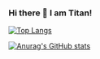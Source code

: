 ### Hi there 👋 I am Titan!

[![Top Langs](https://github-readme-stats.vercel.app/api/top-langs/?username=TitanWhoo)](https://github.com/TitanWhoo)

[![Anurag's GitHub stats](https://github-readme-stats.vercel.app/api?username=TitanWhoo)](https://github.com/TitanWhoo)
